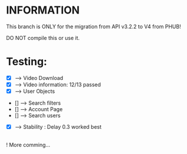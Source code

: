 # INFORMATION

This branch is ONLY for the migration from API v3.2.2 to V4 from PHUB!


DO NOT compile this or use it.  


# Testing:

- [x] --> Video Download
- [x] --> Video information: 12/13 passed
- [x] --> User Objects
- []  --> Search filters
- []  --> Account Page
- []  --> Search users
- [x]  --> Stability  : Delay 0.3 worked best
<br>
! More comming...